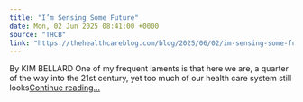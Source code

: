 ```yaml
---
title: "I’m Sensing Some Future"
date: Mon, 02 Jun 2025 08:41:00 +0000
source: "THCB"
link: "https://thehealthcareblog.com/blog/2025/06/02/im-sensing-some-future/"
---
```


By KIM BELLARD One of my frequent laments is that here we are, a quarter of the way into the 21st century, yet too much of our health care system still looks<a class="more-link2" href="https://thehealthcareblog.com/blog/2025/06/02/im-sensing-some-future/">Continue reading...</a>